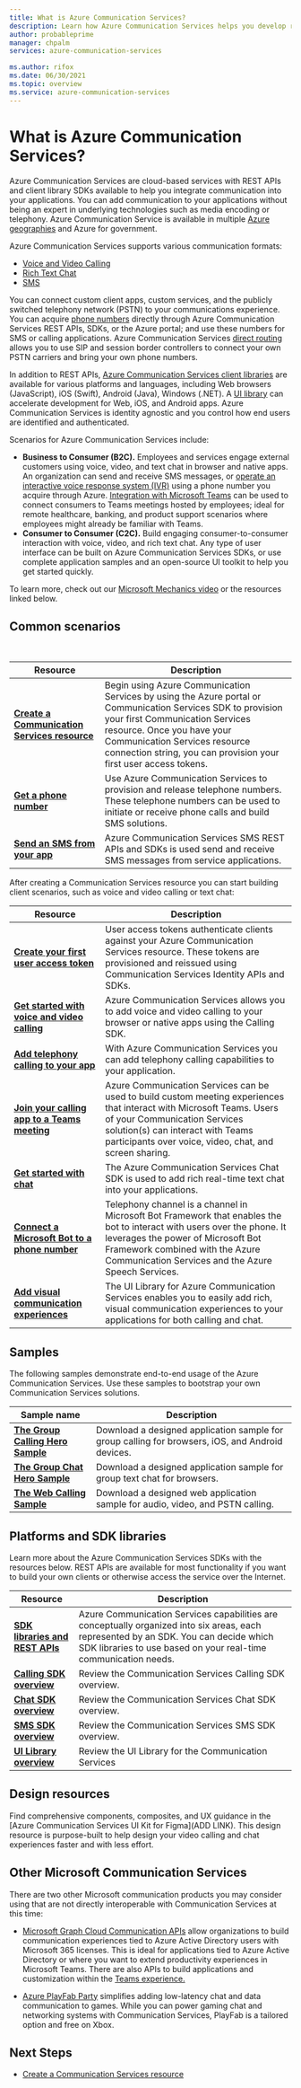```yaml
---
title: What is Azure Communication Services?
description: Learn how Azure Communication Services helps you develop rich user experiences with real-time communications.
author: probableprime
manager: chpalm
services: azure-communication-services

ms.author: rifox
ms.date: 06/30/2021
ms.topic: overview
ms.service: azure-communication-services
---
```


# What is Azure Communication Services?

Azure Communication Services are cloud-based services with REST APIs and client library SDKs available to help you integrate communication into your applications. You can add communication to your applications without being an expert in underlying technologies such as media encoding or telephony. Azure Communication Service is available in multiple [Azure geographies](concepts/privacy.md) and Azure for government.

Azure Communication Services supports various communication formats:

- [Voice and Video Calling](concepts/voice-video-calling/calling-sdk-features.md)
- [Rich Text Chat](concepts/chat/concepts.md)
- [SMS](concepts/sms/concepts.md)

You can connect custom client apps, custom services, and the publicly switched telephony network (PSTN) to your communications experience. You can acquire [phone numbers](./concepts/telephony/plan-solution.md) directly through Azure Communication Services REST APIs, SDKs, or the Azure portal; and use these numbers for SMS or calling applications. Azure Communication Services [direct routing](./concepts/telephony/plan-solution.md) allows you to use SIP and session border controllers to connect your own PSTN carriers and bring your own phone numbers.

In addition to REST APIs, [Azure Communication Services client libraries](./concepts/sdk-options.md) are available for various platforms and languages, including Web browsers (JavaScript), iOS (Swift), Android (Java), Windows (.NET). A [UI library](https://aka.ms/acsstorybook) can accelerate development for Web, iOS, and Android apps. Azure Communication Services is identity agnostic and you control how end users are identified and authenticated.

Scenarios for Azure Communication Services include:

- **Business to Consumer (B2C).** Employees and services engage external customers using voice, video, and text chat in browser and native apps. An organization can send and receive SMS messages, or [operate an interactive voice response system (IVR)](https://github.com/microsoft/botframework-telephony/blob/main/EnableTelephony.md) using a phone number you acquire through Azure. [Integration with Microsoft Teams](./quickstarts/voice-video-calling/get-started-teams-interop.md) can be used to connect consumers to Teams meetings hosted by employees; ideal for remote healthcare, banking, and product support scenarios where employees might already be familiar with Teams.
- **Consumer to Consumer (C2C).** Build engaging consumer-to-consumer interaction with voice, video, and rich text chat. Any type of user interface can be built on Azure Communication Services SDKs, or use complete application samples and an open-source UI toolkit to help you get started quickly.

To learn more, check out our [Microsoft Mechanics video](https://www.youtube.com/watch?v=apBX7ASurgM) or the resources linked below.

## Common scenarios

<br>

| Resource                               |Description                           |
|---                                    |---                                   |
|**[Create a Communication Services resource](./quickstarts/create-communication-resource.md)**|Begin using Azure Communication Services by using the Azure portal or Communication Services SDK to provision your first Communication Services resource. Once you have your Communication Services resource connection string, you can provision your first user access tokens.|
|**[Get a phone number](./quickstarts/telephony/get-phone-number.md)**|Use Azure Communication Services to provision and release telephone numbers. These telephone numbers can be used to initiate or receive phone calls and build SMS solutions.|
|**[Send an SMS from your app](./quickstarts/sms/send.md)**| Azure Communication Services SMS REST APIs and SDKs is used send and receive SMS messages from service applications.|

After creating a Communication Services resource you can start building client scenarios, such as voice and video calling or text chat:

| Resource                               |Description                           |
|---                                    |---                                   |
|**[Create your first user access token](./quickstarts/access-tokens.md)**|User access tokens authenticate clients against your Azure Communication Services resource. These tokens are provisioned and reissued using  Communication Services Identity APIs and SDKs.|
|**[Get started with voice and video calling](./quickstarts/voice-video-calling/getting-started-with-calling.md)**| Azure Communication Services allows you to add voice and video calling to your browser or native apps using the Calling SDK. |
|**[Add telephony calling to your app](./quickstarts/telephony/pstn-call.md)**|With Azure Communication Services you can add telephony calling capabilities to your application.|
|**[Join your calling app to a Teams meeting](./quickstarts/voice-video-calling/get-started-teams-interop.md)**|Azure Communication Services can be used to build custom meeting experiences that interact with Microsoft Teams. Users of your Communication Services solution(s) can interact with Teams participants over voice, video, chat, and screen sharing.|
|**[Get started with chat](./quickstarts/chat/get-started.md)**|The Azure Communication Services Chat SDK is used to add rich real-time text chat into your applications.|
|**[Connect a Microsoft Bot to a phone number](https://github.com/microsoft/botframework-telephony)**|Telephony channel is a channel in Microsoft Bot Framework that enables the bot to interact with users over the phone. It leverages the power of Microsoft Bot Framework combined with the Azure Communication Services and the Azure Speech Services.  |
| **[Add visual communication experiences](https://aka.ms/acsstorybook)** | The UI Library for Azure Communication Services enables you to easily add rich, visual communication experiences to your applications for both calling and chat. |

## Samples

The following samples demonstrate end-to-end usage of the Azure Communication Services. Use these samples to bootstrap your own Communication Services solutions.
<br>

| Sample name                               | Description                           |
|---                                    |---                                   |
|**[The Group Calling Hero Sample](./samples/calling-hero-sample.md)**| Download a designed application sample for group calling for browsers, iOS, and Android devices. |
|**[The Group Chat Hero Sample](./samples/chat-hero-sample.md)**| Download a designed application sample for group text chat for browsers. |
|**[The Web Calling Sample](./samples/web-calling-sample.md)**| Download a designed web application sample for audio, video, and PSTN calling. |


## Platforms and SDK libraries

Learn more about the Azure Communication Services SDKs with the resources below. REST APIs are available for most functionality if you want to build your own clients or otherwise access the service over the Internet.

| Resource                               | Description                           |
|---                                    |---                                   |
|**[SDK libraries and REST APIs](./concepts/sdk-options.md)**|Azure Communication Services capabilities are conceptually organized into six areas, each represented by an SDK. You can decide which SDK libraries to use based on your real-time communication needs.|
|**[Calling SDK overview](./concepts/voice-video-calling/calling-sdk-features.md)**|Review the Communication Services Calling SDK overview.|
|**[Chat SDK overview](./concepts/chat/sdk-features.md)**|Review the Communication Services Chat SDK overview.|
|**[SMS SDK overview](./concepts/sms/sdk-features.md)**|Review the Communication Services SMS SDK overview.|
|**[UI Library overview](https://aka.ms/acsstorybook)**| Review the UI Library for the Communication Services |

## Design resources

Find comprehensive components, composites, and UX guidance in the [Azure Communication Services UI Kit for Figma](ADD LINK). This design resource is purpose-built to help design your video calling and chat experiences faster and with less effort.  

## Other Microsoft Communication Services

There are two other Microsoft communication products you may consider using that are not directly interoperable with Communication Services at this time:

 - [Microsoft Graph Cloud Communication APIs](/graph/cloud-communications-concept-overview) allow organizations to build communication experiences tied to Azure Active Directory users with Microsoft 365 licenses. This is ideal for applications tied to Azure Active Directory or where you want to extend productivity experiences in Microsoft Teams. There are also APIs to build applications and customization within the [Teams experience.](/microsoftteams/platform/?preserve-view=true&view=msteams-client-js-latest)

 - [Azure PlayFab Party](/gaming/playfab/features/multiplayer/networking/) simplifies adding low-latency chat and data communication to games. While you can power gaming chat and networking systems with Communication Services, PlayFab is a tailored option and free on Xbox.


## Next Steps

 - [Create a Communication Services resource](./quickstarts/create-communication-resource.md)

